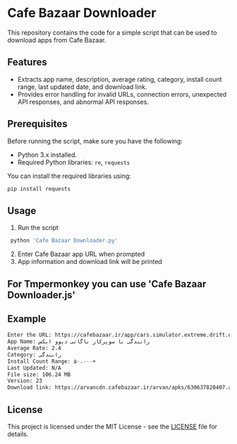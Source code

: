 # Cafe Bazaar Downloader
This repository contains the code for a simple script that can be used to download apps from Cafe Bazaar.
## Features

- Extracts app name, description, average rating, category, install count range, last updated date, and download link.
- Provides error handling for invalid URLs, connection errors, unexpected API responses, and abnormal API responses.

## Prerequisites

Before running the script, make sure you have the following:

- Python 3.x installed.
- Required Python libraries: `re`, `requests`

You can install the required libraries using:

```bash
pip install requests
```

## Usage
1. Run the script
```bash
 python 'Cafe Bazaar Downloader.py'
```
2. Enter Cafe Bazaar app URL when prompted
3. App information and download link will be printed

## For Tmpermonkey you can use 'Cafe Bazaar Downloader.js'

## Example

```bash
Enter the URL: https://cafebazaar.ir/app/cars.simulator.extreme.drift.drag.bugatti.divo
App Name: رانندگی با سوپرکار باگاتی دیوو ایکس
Average Rate: 2.4
Category: رانندگی
Install Count Range: ۵۰،۰۰۰+
Last Updated: N/A
File size: 106.24 MB
Version: 23
Download link: https://arvancdn.cafebazaar.ir/arvan/apks/630637820407.apk?hash=801d135bbcfad74c763bcca64f7adfb9&expires=1735806147&a=.apk
```

## License
This project is licensed under the MIT License - see the [LICENSE](https://github.com/EVOL-ution/Cafe-Bazaar-Downloader/blob/main/LICENSE) file for details.
